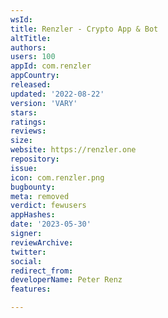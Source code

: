 ```yaml
---
wsId: 
title: Renzler - Crypto App & Bot
altTitle: 
authors: 
users: 100
appId: com.renzler
appCountry: 
released: 
updated: '2022-08-22'
version: 'VARY'
stars: 
ratings: 
reviews: 
size: 
website: https://renzler.one
repository: 
issue: 
icon: com.renzler.png
bugbounty: 
meta: removed
verdict: fewusers
appHashes: 
date: '2023-05-30'
signer: 
reviewArchive: 
twitter: 
social: 
redirect_from: 
developerName: Peter Renz
features: 

---
```


